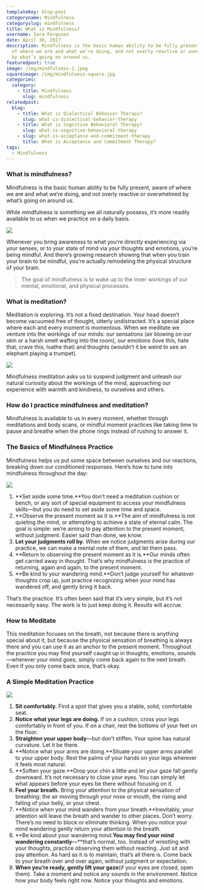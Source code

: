 ```yaml
---
templateKey: blog-post
categoryname: Mindfulness
categoryslug: mindfulness
title: What is Mindfulness?
username: Sara Ferguson
date: April 30, 2017
description: Mindfulness is the basic human ability to be fully present, aware
  of where we are and what we’re doing, and not overly reactive or overwhelmed
  by what’s going on around us.
featuredpost: true
image: /img/mindfulness-1.jpeg
squareimage: /img/mindfulness-square.jpg
categories:
  category:
    - title: Mindfulness
      slug: mindfulness
relatedpost:
  blog:
    - title: What is Dialectical Behavior Therapy?
      slug: what-is-dialectical-behavior-therapy
    - title: What is Cognitive Behavioral Therapy?
      slug: what-is-cognitive-behavioral-therapy
    - slug: what-is-acceptance-and-commitment-therapy
      title: What is Acceptance and Commitment Therapy?
tags:
  - Mindfulness
---
```

### What is mindfulness?

Mindfulness is the basic human ability to be fully present, aware of where we are and what we’re doing, and not overly reactive or overwhelmed by what’s going on around us.

While mindfulness is something we all naturally possess, it’s more readily available to us when we practice on a daily basis.

![](/img/mindfulness-intro.jpeg)

Whenever you bring awareness to what you’re directly experiencing via your senses, or to your state of mind via your thoughts and emotions, you’re being mindful. And there’s growing research showing that when you train your brain to be mindful, you’re actually remodeling the physical structure of your brain.

> The goal of mindfulness is to wake up to the inner workings of our mental, emotional, and physical processes.

### What is meditation?

Meditation is exploring. It’s not a fixed destination. Your head doesn’t become vacuumed free of thought, utterly undistracted. It’s a special place where each and every moment is momentous. When we meditate we venture into the workings of our minds: our sensations (air blowing on our skin or a harsh smell wafting into the room), our emotions (love this, hate that, crave this, loathe that) and thoughts (wouldn’t it be weird to see an elephant playing a trumpet).

![](/img/mindfulness-3.jpeg)

Mindfulness meditation asks us to suspend judgment and unleash our natural curiosity about the workings of the mind, approaching our experience with warmth and kindness, to ourselves and others.

### How do I practice mindfulness and meditation?

Mindfulness is available to us in every moment, whether through meditations and body scans, or mindful moment practices like taking time to pause and breathe when the phone rings instead of rushing to answer it.

### The Basics of Mindfulness Practice

Mindfulness helps us put some space between ourselves and our reactions, breaking down our conditioned responses. Here’s how to tune into mindfulness throughout the day:

![](/img/mindfulness-4.jpeg)

1. **Set aside some time.**You don’t need a meditation cushion or bench, or any sort of special equipment to access your mindfulness skills—but you do need to set aside some time and space.
2. **Observe the present moment as it is.**The aim of mindfulness is not quieting the mind, or attempting to achieve a state of eternal calm. The goal is simple: we’re aiming to pay attention to the present moment, without judgment. Easier said than done, we know.
3. **Let your judgments roll by.** When we notice judgments arise during our practice, we can make a mental note of them, and let them pass.
4. **Return to observing the present moment as it is.**Our minds often get carried away in thought. That’s why mindfulness is the practice of returning, again and again, to the present moment.
5. **Be kind to your wandering mind.**Don’t judge yourself for whatever thoughts crop up, just practice recognizing when your mind has wandered off, and gently bring it back.

That’s the practice. It’s often been said that it’s very simple, but it’s not necessarily easy. The work is to just keep doing it. Results will accrue.

### How to Meditate

This meditation focuses on the breath, not because there is anything special about it, but because the physical sensation of breathing is always there and you can use it as an anchor to the present moment. Throughout the practice you may find yourself caught up in thoughts, emotions, sounds—wherever your mind goes, simply come back again to the next breath. Even if you only come back once, that’s okay.

### A Simple Meditation Practice

![](/img/mindfulness-5.jpeg)

1. **Sit comfortably.** Find a spot that gives you a stable, solid, comfortable seat.
2. **Notice what your legs are doing.** If on a cushion, cross your legs comfortably in front of you. If on a chair, rest the bottoms of your feet on the floor.
3. **Straighten your upper body**—but don’t stiffen. Your spine has natural curvature. Let it be there.
4. **Notice what your arms are doing.**Situate your upper arms parallel to your upper body. Rest the palms of your hands on your legs wherever it feels most natural.
5. **Soften your gaze.**Drop your chin a little and let your gaze fall gently downward. It’s not necessary to close your eyes. You can simply let what appears before your eyes be there without focusing on it.
6. **Feel your breath.** Bring your attention to the physical sensation of breathing: the air moving through your nose or mouth, the rising and falling of your belly, or your chest.
7. **Notice when your mind wanders from your breath.**Inevitably, your attention will leave the breath and wander to other places. Don’t worry. There’s no need to block or eliminate thinking. When you notice your mind wandering gently return your attention to the breath.
8. **Be kind about your wandering mind.**You may find your mind wandering constantly**—**that’s normal, too. Instead of wrestling with your thoughts, practice observing them without reacting. Just sit and pay attention. As hard as it is to maintain, that’s all there is. Come back to your breath over and over again, without judgment or expectation.
9. **When you’re ready, gently lift your gaze**(if your eyes are closed, open them). Take a moment and notice any sounds in the environment. Notice how your body feels right now. Notice your thoughts and emotions.